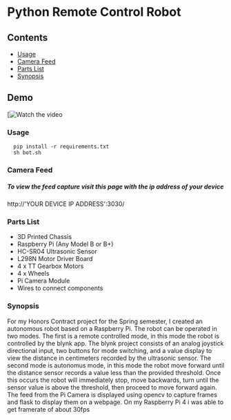 # Python Remote Control Robot

## Contents
- [Usage](#usage)
- [Camera Feed](#camera-feed)
- [Parts List](#parts-list)
- [Synopsis](#synopsis)

## Demo
[![Watch the video](https://drive.google.com/file/d/1oDsscQN6SEDPiSqk3qjmMjzVKPKNQ2NV/view?usp=sharing)


### Usage

```
  pip install -r requirements.txt
  sh bot.sh
```
### Camera Feed

##### To view the feed capture visit this page with the ip address of your device

http://'YOUR DEVICE IP ADDRESS':3030/

### Parts List
 - 3D Printed Chassis
 - Raspberry Pi (Any Model B or B+) 
 - HC-SR04 Ultrasonic Sensor
 - L298N Motor Driver Board
 - 4 x TT Gearbox Motors
 - 4 x Wheels
 - Pi Camera Module
 - Wires to connect components
 

### Synopsis

For my Honors Contract project for the Spring semester, I created an autonomous robot based on a Raspberry Pi. The robot can be operated in two modes. The first is a remote controlled mode, in this mode the robot is controlled by the blynk app. The blynk project consists of an analog joystick directional input, two buttons for mode switching, and a value display to view the distance in centimeters recorded by the ultrasonic sensor. The second mode is autonomus mode, in this mode the robot move forward until the distance sensor records a value less than the provided threshold. Once this occurs the robot will immediately stop, move backwards, turn until the sensor value is above the threshold, then proceed to move forward again. The feed from the Pi Camera is displayed using opencv to capture frames and flask to display them on a webpage. On my Raspberry Pi 4 i was able to get framerate of about 30fps
